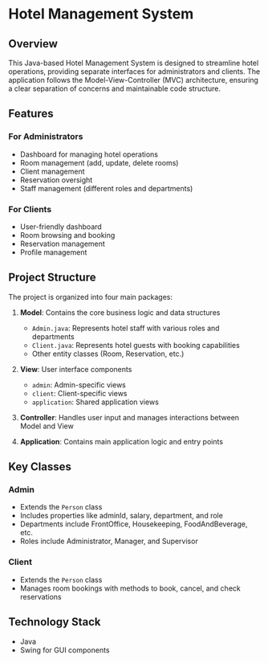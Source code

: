 # Hotel Management System

## Overview
This Java-based Hotel Management System is designed to streamline hotel operations, providing separate interfaces for administrators and clients. The application follows the Model-View-Controller (MVC) architecture, ensuring a clear separation of concerns and maintainable code structure.

## Features

### For Administrators
- Dashboard for managing hotel operations
- Room management (add, update, delete rooms)
- Client management
- Reservation oversight
- Staff management (different roles and departments)

### For Clients
- User-friendly dashboard
- Room browsing and booking
- Reservation management
- Profile management

## Project Structure

The project is organized into four main packages:

1. **Model**: Contains the core business logic and data structures
   - `Admin.java`: Represents hotel staff with various roles and departments
   - `Client.java`: Represents hotel guests with booking capabilities
   - Other entity classes (Room, Reservation, etc.)

2. **View**: User interface components
   - `admin`: Admin-specific views
   - `client`: Client-specific views
   - `application`: Shared application views

3. **Controller**: Handles user input and manages interactions between Model and View

4. **Application**: Contains main application logic and entry points

## Key Classes

### Admin
- Extends the `Person` class
- Includes properties like adminId, salary, department, and role
- Departments include FrontOffice, Housekeeping, FoodAndBeverage, etc.
- Roles include Administrator, Manager, and Supervisor

### Client
- Extends the `Person` class
- Manages room bookings with methods to book, cancel, and check reservations

## Technology Stack
- Java
- Swing for GUI components

